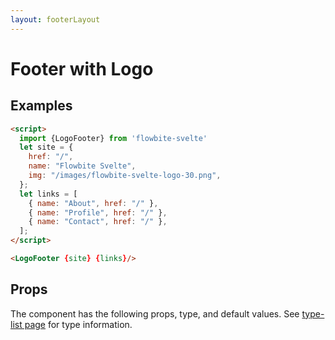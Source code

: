 ```yaml
---
layout: footerLayout
---
```


<script>
  import { LogoFooter, Table, TableDefaultRow } from '$lib/index'
  import componentProps from '../props/LogoFooter.json'
  // Props table
  export let items = componentProps.props
	let propHeader = ['Name', 'Type', 'Default']
	// console.log(items)
	let divClass='w-full relative overflow-x-auto shadow-md sm:rounded-lg'

  let site = {
    href: "/",
    name: "Flowbite Svelte",
    img: "/images/flowbite-svelte-logo-30.png",
  };
  let links = [
    { name: "About", href: "/" },
    { name: "Profile", href: "/" },
    { name: "Contact", href: "/" },
  ];
</script>

<h1 class="text-3xl w-full dark:text-white pt-16">Footer with Logo</h1>

<h2 class="text-2xl w-full dark:text-white py-8">Examples</h2>

<div class="rounded-xl w-full my-4 mx-auto bg-gradient-to-r bg-white dark:bg-gray-900 border border-gray-200 dark:border-gray-700 p-2 sm:p-6">
<LogoFooter {site} {links}/>
</div>

```html
<script>
  import {LogoFooter} from 'flowbite-svelte'
  let site = {
    href: "/",
    name: "Flowbite Svelte",
    img: "/images/flowbite-svelte-logo-30.png",
  };
  let links = [
    { name: "About", href: "/" },
    { name: "Profile", href: "/" },
    { name: "Contact", href: "/" },
  ];
</script>

<LogoFooter {site} {links}/>
```

<h2 class="text-2xl w-full dark:text-white py-8">Props</h2>

<p class="dark:text-white py-4 text-lg">The component has the following props, type, and default values. See <a href="/type-list" class="text-blue-600 hover:underline dark:text-blue-500">type-list page</a> for type information.</p>

<Table header={propHeader} {divClass} >
  <TableDefaultRow {items} rowState='hover' />
</Table>